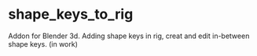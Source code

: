 # shape_keys_to_rig
Addon for Blender 3d. Adding shape keys in rig, creat and edit in-between shape keys. (in work)
